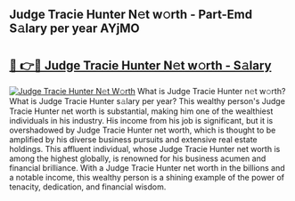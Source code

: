 ## Judge Tracie Hunter N𝚎t w𝚘rth - Part-Emd S𝚊lary per year AYjMO

# <h2><a href="http://gc1falj.nevu.top/?p=Judge+Tracie+Hunter">🔗 👉🔴 Judge Tracie Hunter N𝚎t w𝚘rth - S𝚊lary</a></h2>

[![Judge Tracie Hunter N𝚎t W𝚘rth](https://i.imgur.com/Oavwk0R.jpeg)](http://gc1falj.nevu.top/?p=Judge+Tracie+Hunter)
What is Judge Tracie Hunter n𝚎t w𝚘rth? What is Judge Tracie Hunter s𝚊lary per year?
This wealthy person's Judge Tracie Hunter net worth is substantial, making him one of the wealthiest individuals in his industry. His income from his job is significant, but it is overshadowed by Judge Tracie Hunter net worth, which is thought to be amplified by his diverse business pursuits and extensive real estate holdings. This affluent individual, whose Judge Tracie Hunter net worth is among the highest globally, is renowned for his business acumen and financial brilliance. With a Judge Tracie Hunter net worth in the billions and a notable income, this wealthy person is a shining example of the power of tenacity, dedication, and financial wisdom.
